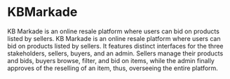 # KBMarkade
KB Markade is an online resale platform where users can bid on products listed by sellers. KB Markade is an online resale platform where users can bid on products listed by sellers. It features distinct interfaces for the three stakeholders,  sellers, buyers, and an admin. Sellers manage their products and bids, buyers browse, filter, and bid on items, while the admin finally approves of the reselling of an item, thus, overseeing the entire platform.
